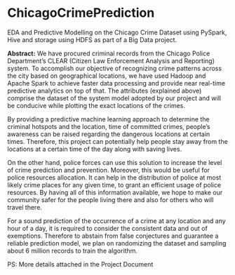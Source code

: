 # ChicagoCrimePrediction
EDA and Predictive Modelling on the Chicago Crime Dataset using PySpark, Hive and storage using HDFS as part of a Big Data project.  


**Abstract:**
We have procured criminal records from the Chicago Police Department’s CLEAR (Citizen Law Enforcement Analysis and Reporting) system. To accomplish our objective of recognizing crime patterns across the city based on geographical locations, we have used Hadoop and Apache Spark to achieve faster data processing and provide near real-time predictive analytics on top of that. The attributes (explained above) comprise the dataset of the system model adopted by our project and will be conducive while plotting the exact locations of the crimes.

By providing a predictive machine learning approach to determine the criminal hotspots and the location, time of committed crimes, people’s awareness can be raised regarding the dangerous locations at certain times. Therefore, this project can potentially help people stay away from the locations at a certain time of the day along with saving lives.

On the other hand, police forces can use this solution to increase the level of crime prediction and prevention. Moreover, this would be useful for police resources allocation. It can help in the distribution of police at most likely crime places for any given time, to grant an efficient usage of police resources. By having all of this information available, we hope to make our community safer for the people living there and also for others who will travel there.

For a sound prediction of the occurrence of a crime at any location and any hour of a day, it is required to consider the consistent data and out of exemptions. Therefore to abstain from false conjectures and guarantee a reliable prediction model, we plan on randomizing the dataset and sampling about 6 million records to train the algorithm.

PS: More details attached in the Project Document
